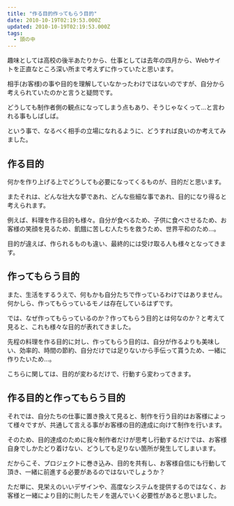 ```yaml
---
title: "作る目的作ってもらう目的"
date: 2010-10-19T02:19:53.000Z
updated: 2010-10-19T02:19:53.000Z
tags: 
  - 頭の中
---
```



趣味としては高校の後半あたりから、仕事としては去年の四月から、Webサイトを正直なところ深い所まで考えずに作っていたと思います。

相手(お客様)の事や目的を理解していなかったわけではないのですが、自分から考えられていたのかと言うと疑問です。

どうしても制作者側の観点になってしまう点もあり、そうじゃなくって…と言われる事もしばしば。

という事で、なるべく相手の立場になれるように、どうすれば良いのか考えてみました。


## 作る目的

何かを作り上げる上でどうしても必要になってくるものが、目的だと思います。

またそれは、どんな壮大な夢であれ、どんな些細な事であれ、目的になり得ると考えられます。

例えば、料理を作る目的も様々。自分が食べるため、子供に食べさせるため、お客様の笑顔を見るため、飢餓に苦しむ人たちを救うため、世界平和のため…。

目的が違えば、作られるものも違い、最終的には受け取る人も様々となってきます。


## 作ってもらう目的

また、生活をするうえで、何もかも自分たちで作っているわけではありません。何かしら、作ってもらっているモノは存在しているはずです。

では、なぜ作ってもらっているのか？作ってもらう目的とは何なのか？と考えて見ると、これも様々な目的が表れてきました。

先程の料理を作る目的に対し、作ってもらう目的は、自分が作るよりも美味しい、効率的、時間の節約、自分だけでは足りないから手伝って貰うため、一緒に作りたいため…。

こちらに関しては、目的が変わるだけで、行動すら変わってきます。


## 作る目的と作ってもらう目的

それでは、自分たちの仕事に置き換えて見ると、制作を行う目的はお客様によって様々ですが、共通して言える事がお客様の目的達成に向けて制作を行います。

そのため、目的達成のために我々制作者だけが思考し行動するだけでは、お客様自身でしかたどり着けない、どうしても足りない箇所が発生してしまいます。

だからこそ、プロジェクトに巻き込み、目的を共有し、お客様自信にも行動して頂き、一緒に前進する必要があるのではないでしょうか？

ただ単に、見栄えのいいデザインや、高度なシステムを提供するのではなく、お客様と一緒により目的に則したモノを選んでいく必要性があると思いました。



